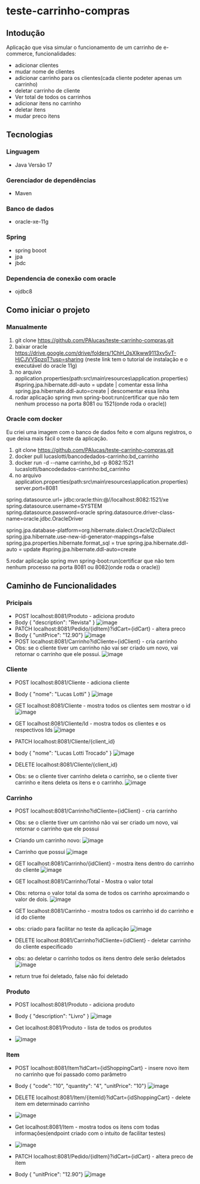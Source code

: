 # teste-carrinho-compras

## Intodução

Aplicação que visa simular o funcionamento de um carrinho de e-commerce, funcionalidades:
- adicionar clientes
- mudar nome de clientes
- adicionar carrinho para os clientes(cada cliente podeter apenas um carrinho) 
- deletar carrinho de cliente
- Ver total de todos os carrinhos
- adicionar itens no carrinho
- deletar itens 
- mudar preco itens

## Tecnologias

### Linguagem 
- Java Versão 17
### Gerenciador de dependências
- Maven
### Banco de dados
- oracle-xe-11g
### Spring
- spring booot
- jpa
- jbdc
### Dependencia de conexão com oracle
- ojdbc8

## Como iniciar o projeto

### Manualmente 
1. git clone https://github.com/PAlucas/teste-carrinho-compras.git
2. baixar oracle https://drive.google.com/drive/folders/1ChH_0sXlkww9113xv5vT-HjCJVVSpzqT?usp=sharing
(neste link tem o tutorial de instalação e o executável do oracle 11g)
3. no arquivo application.properties(path:src\main\resources\application.properties)
#spring.jpa.hibernate.ddl-auto = update | comentar essa linha
spring.jpa.hibernate.ddl-auto=create | descomentar essa linha
4. rodar aplicação spring mvn spring-boot:run(certificar que não tem nenhum processo na porta 8081 ou 1521(onde roda o oracle))

### Oracle com docker

Eu criei uma imagem com o banco de dados feito e com alguns registros, o que deixa mais fácil o teste da aplicação.
1. git clone https://github.com/PAlucas/teste-carrinho-compras.git
2. docker pull lucaslotti/bancodedados-carrinho:bd_carrinho
3. docker run -d --name carrinho_bd -p 8082:1521 lucaslotti/bancodedados-carrinho:bd_carrinho
4. no arquivo application.properties(path:src\main\resources\application.properties)
server.port=8081

spring.datasource.url= jdbc:oracle:thin:@//localhost:8082:1521/xe
spring.datasource.username=SYSTEM   
spring.datasource.password=oracle
spring.datasource.driver-class-name=oracle.jdbc.OracleDriver

spring.jpa.database-platform=org.hibernate.dialect.Oracle12cDialect
spring.jpa.hibernate.use-new-id-generator-mappings=false
spring.jpa.properties.hibernate.format_sql = true
spring.jpa.hibernate.ddl-auto = update
#spring.jpa.hibernate.ddl-auto=create

5.rodar aplicação spring mvn spring-boot:run(certificar que não tem nenhum processo na porta 8081 ou 8082(onde roda o oracle))
## Caminho de Funcionalidades

### Pricipais
- POST localhost:8081/Produto - adiciona produto
- Body
{ "description": "Revista" }
![image](https://user-images.githubusercontent.com/44738000/199131322-f86b4df6-12ca-4c54-9de5-ee97fc341bf5.png)
- PATCH localhost:8081/Pedido/{idItem}?idCart={idCart} - altera preco 
- Body { "unitPrice": "12.90"}
![image](https://user-images.githubusercontent.com/44738000/199131863-54f10efa-1761-4a84-8526-fe97a9048f88.png)
- POST localhost:8081/Carrinho?idCliente={idClient} - cria carrinho
- Obs: se o cliente tiver um carrinho não vai ser criado um novo, vai retornar o carrinho que ele possui.
![image](https://user-images.githubusercontent.com/44738000/199132852-022331f6-b9ff-4696-a648-1df26e97e708.png)

### Cliente
- POST localhost:8081/Cliente - adiciona cliente
- Body
{ "nome": "Lucas Lotti" }
![image](https://user-images.githubusercontent.com/44738000/199133124-5241066e-a741-4059-8934-5b975b576978.png)

- GET localhost:8081/Cliente - mostra todos os clientes sem mostrar o id
![image](https://user-images.githubusercontent.com/44738000/199133236-731ac336-5bd0-4821-b32f-0864876efb4c.png)

- GET localhost:8081/Cliente/Id - mostra todos os clientes e os respectivos Ids
![image](https://user-images.githubusercontent.com/44738000/199133339-1b6c2199-ac2e-4c9e-9908-00fc3f82fc80.png)

- PATCH localhost:8081/Cliente/{client_id}
- body
{ "nome": "Lucas Lotti Trocado" }
![image](https://user-images.githubusercontent.com/44738000/199133538-695f597c-4a6f-401b-9851-a2760a6f8188.png)

- DELETE localhost:8081/Cliente/{client_id}
- Obs: se o cliente tiver carrinho deleta o carrinho, se o cliente tiver carrinho e itens deleta os itens e o carrinho.
![image](https://user-images.githubusercontent.com/44738000/199133664-a29be78b-459d-4ee7-b6c8-2d60833eef32.png)

### Carrinho
- POST localhost:8081/Carrinho?idCliente={idClient} - cria carrinho
- Obs: se o cliente tiver um carrinho não vai ser criado um novo, vai retornar o carrinho que ele possui
- Criando um carrinho novo:
![image](https://user-images.githubusercontent.com/44738000/199134044-560758e8-7106-4588-895f-43b5f6ac97aa.png)
- Carrinho que possui
![image](https://user-images.githubusercontent.com/44738000/199134177-b0151f31-32c2-47fd-8300-0a9fe7decc9b.png)

- GET localhost:8081/Carrinho/{idClient} - mostra itens dentro do carrinho do cliente
![image](https://user-images.githubusercontent.com/44738000/199134472-149077a7-d283-4e9e-8ce8-74448b172a7a.png)

- GET localhost:8081/Carrinho/Total - Mostra o valor total 
- Obs: retorna o valor total da soma de todos os carrinho aproximando o valor de dois.
![image](https://user-images.githubusercontent.com/44738000/199135117-e8318146-d916-4fd4-85a6-e09f5e294ae7.png)

- GET localhost:8081/Carrinho - mostra todos os carrinho id do carrinho e id do cliente
- obs: criado para facilitar no teste da aplicação
![image](https://user-images.githubusercontent.com/44738000/199135597-c9b30f8b-1cd4-4a34-8c3e-6d335a143e2d.png)

- DELETE localhost:8081/Carrinho?idCliente={idClient} - deletar carrinho do cliente especificado
- obs: ao deletar o carrinho todos os itens dentro dele serão deletados
![image](https://user-images.githubusercontent.com/44738000/199135751-df479a9c-3ab3-4851-9307-a0e009fcb8df.png)
- return true foi deletado, false não foi deletado

### Produto 
- POST localhost:8081/Produto - adiciona produto
- Body
{ "description": "Livro" }
![image](https://user-images.githubusercontent.com/44738000/199137281-1c6754c0-9a70-43a3-9d08-66a67a4de5e6.png)

- Get localhost:8081/Produto - lista de todos os produtos
- ![image](https://user-images.githubusercontent.com/44738000/199137438-e486a2af-d5ea-4516-9890-e4ab1f0b8a67.png)

### Item
- POST localhost:8081/Item?idCart={idShoppingCart} - insere novo item no carrinho que foi passado como parâmetro
- Body
{ "code": "10", "quantity": "4", "unitPrice": "10"}
![image](https://user-images.githubusercontent.com/44738000/199137939-1047678f-af44-4c3a-b7f9-48f6a5b10ce1.png)

- DELETE localhost:8081/Item/{itemId}?idCart={idShoppingCart} - delete item em determinado carrinho
- ![image](https://user-images.githubusercontent.com/44738000/199138250-40a45ba0-3137-406d-b9c9-ad97badd1b10.png)

- Get localhost:8081/Item - mostra todos os itens com todas informações(endpoint criado com o intuito de facilitar testes)
- ![image](https://user-images.githubusercontent.com/44738000/199138435-9bff8749-46bc-4ad5-b8d3-333c32134f5f.png)

- PATCH localhost:8081/Pedido/{idItem}?idCart={idCart} - altera preco de item
- Body { "unitPrice": "12.90"}
![image](https://user-images.githubusercontent.com/44738000/199138595-0f6a03b6-9ce6-4a5d-bb07-65e1ebfbee12.png)















